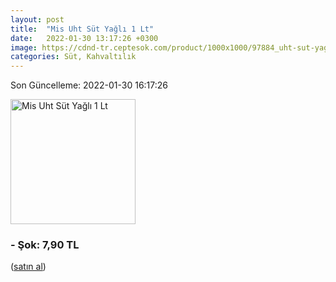 ```yaml
---
layout: post
title:  "Mis Uht Süt Yağlı 1 Lt"
date:   2022-01-30 13:17:26 +0300
image: https://cdnd-tr.ceptesok.com/product/1000x1000/97884_uht-sut-yagli-1-lt.jpg
categories: Süt, Kahvaltılık
---
```


Son Güncelleme: 2022-01-30 16:17:26

<img src="https://cdnd-tr.ceptesok.com/product/1000x1000/97884_uht-sut-yagli-1-lt.jpg" width="200" alt="Mis Uht Süt Yağlı 1 Lt" />


### - Şok: 7,90 TL
 (<a target="_blank" href="https://www.sokmarket.com.tr/uht-sut-yagli-1-lt-p-3582/">satın al</a>)
